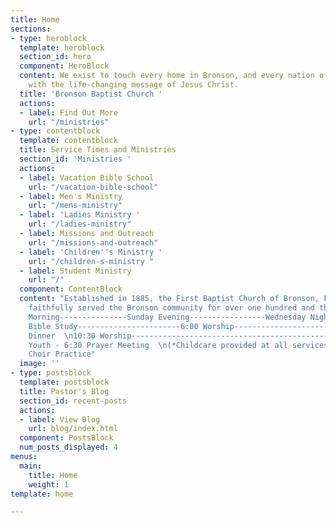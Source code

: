 ```yaml
---
title: Home
sections:
- type: heroblock
  template: heroblock
  section_id: hero
  component: HeroBlock
  content: We exist to touch every home in Bronson, and every nation of the world
    with the life-changing message of Jesus Christ.
  title: 'Bronson Baptist Church '
  actions:
  - label: Find Out More
    url: "/ministries"
- type: contentblock
  template: contentblock
  title: Service Times and Ministries
  section_id: 'Ministries '
  actions:
  - label: Vacation Bible School
    url: "/vacation-bible-school"
  - label: Men's Ministry
    url: "/mens-ministry"
  - label: 'Ladies Ministry '
    url: "/ladies-ministry"
  - label: Missions and Outreach
    url: "/missions-and-outreach"
  - label: 'Children''s Ministry '
    url: "/children-s-ministry "
  - label: Student Ministry
    url: "/"
  component: ContentBlock
  content: "Established in 1885, the First Baptist Church of Bronson, Florida has
    faithfully served the Bronson community for over one hundred and thirty-four years.\n\n**Sunday
    Morning---------------Sunday Evening-----------------Wednesday Night**  \n9:15
    Bible Study-----------------------6:00 Worship-----------------------------5:45
    Dinner  \n10:30 Worship---------------------------------------------------------6:15
    Youth - 6:30 Prayer Meeting  \n(*Childcare provided at all services)--------------------------------------7:30
    Choir Practice"
  image: ''
- type: postsblock
  template: postsblock
  title: Pastor's Blog
  section_id: recent-posts
  actions:
  - label: View Blog
    url: blog/index.html
  component: PostsBlock
  num_posts_displayed: 4
menus:
  main:
    title: Home
    weight: 1
template: home

---
```

